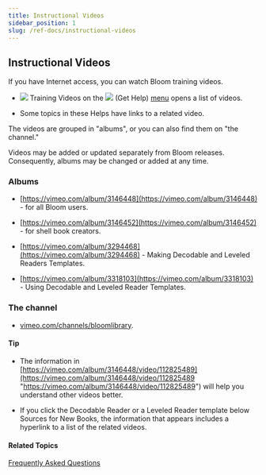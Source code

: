 ```yaml
---
title: Instructional Videos
sidebar_position: 1
slug: /ref-docs/instructional-videos
---
```


## Instructional Videos

If you have Internet access, you can watch Bloom training videos.

-   ![](/ref-docs-assets/images/User_Interface/Help_menu/VideoIcon.png) Training Videos on the ![](/ref-docs-assets/images/User_Interface/Toolbar/HelpButtonBW.png) (Get Help) [menu](../User_Interface/Help_menu/Help_menu.md) opens a list of videos.
    
-   Some topics in these Helps have links to a related video.
    

The videos are grouped in "albums", or you can also find them on "the channel."

Videos may be added or updated separately from Bloom releases. Consequently, albums may be changed or added at any time.

### Albums

-   [https://vimeo.com/album/3146448](https://vimeo.com/album/3146448) - for all Bloom users.
    
-   [https://vimeo.com/album/3146452](https://vimeo.com/album/3146452) - for shell book creators.
    
-   [https://vimeo.com/album/3294468](https://vimeo.com/album/3294468) - Making Decodable and Leveled Readers Templates.
    
-   [https://vimeo.com/album/3318103](https://vimeo.com/album/3318103) - Using Decodable and Leveled Reader Templates.
    

### The channel

-   [vimeo.com/channels/bloomlibrary](http://vimeo.com/channels/bloomlibrary).
    

#### Tip

-   The information in [https://vimeo.com/album/3146448/video/112825489](https://vimeo.com/album/3146448/video/112825489 "https://vimeo.com/album/3146448/video/112825489") will help you understand other videos better.
    
-   If you click the Decodable Reader or a Leveled Reader template below Sources for New Books, the information that appears includes a hyperlink to a list of the related videos.
    

#### Related Topics

[Frequently Asked Questions](New_Topic.md)